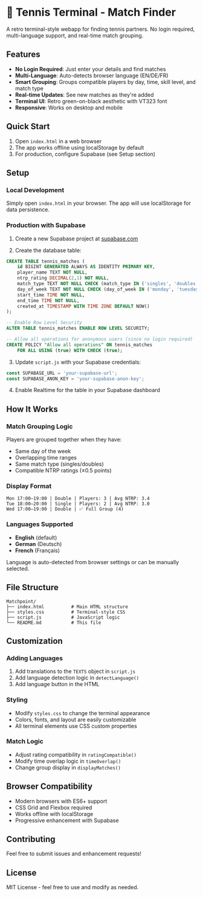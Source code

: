 # 🎾 Tennis Terminal - Match Finder

A retro terminal-style webapp for finding tennis partners. No login required, multi-language support, and real-time match grouping.

## Features

- **No Login Required**: Just enter your details and find matches
- **Multi-Language**: Auto-detects browser language (EN/DE/FR)
- **Smart Grouping**: Groups compatible players by day, time, skill level, and match type
- **Real-time Updates**: See new matches as they're added
- **Terminal UI**: Retro green-on-black aesthetic with VT323 font
- **Responsive**: Works on desktop and mobile

## Quick Start

1. Open `index.html` in a web browser
2. The app works offline using localStorage by default
3. For production, configure Supabase (see Setup section)

## Setup

### Local Development
Simply open `index.html` in your browser. The app will use localStorage for data persistence.

### Production with Supabase

1. Create a new Supabase project at [supabase.com](https://supabase.com)

2. Create the database table:
```sql
CREATE TABLE tennis_matches (
    id BIGINT GENERATED ALWAYS AS IDENTITY PRIMARY KEY,
    player_name TEXT NOT NULL,
    ntrp_rating DECIMAL(2,1) NOT NULL,
    match_type TEXT NOT NULL CHECK (match_type IN ('singles', 'doubles')),
    day_of_week TEXT NOT NULL CHECK (day_of_week IN ('monday', 'tuesday', 'wednesday', 'thursday', 'friday', 'saturday', 'sunday')),
    start_time TIME NOT NULL,
    end_time TIME NOT NULL,
    created_at TIMESTAMP WITH TIME ZONE DEFAULT NOW()
);

-- Enable Row Level Security
ALTER TABLE tennis_matches ENABLE ROW LEVEL SECURITY;

-- Allow all operations for anonymous users (since no login required)
CREATE POLICY "Allow all operations" ON tennis_matches
    FOR ALL USING (true) WITH CHECK (true);
```

3. Update `script.js` with your Supabase credentials:
```javascript
const SUPABASE_URL = 'your-supabase-url';
const SUPABASE_ANON_KEY = 'your-supabase-anon-key';
```

4. Enable Realtime for the table in your Supabase dashboard

## How It Works

### Match Grouping Logic
Players are grouped together when they have:
- Same day of the week
- Overlapping time ranges
- Same match type (singles/doubles)
- Compatible NTRP ratings (±0.5 points)

### Display Format
```
Mon 17:00–19:00 | Double | Players: 3 | Avg NTRP: 3.4
Tue 18:00–20:00 | Single | Players: 2 | Avg NTRP: 3.0
Wed 17:00–19:00 | Double | ✅ Full Group (4)
```

### Languages Supported
- **English** (default)
- **German** (Deutsch)
- **French** (Français)

Language is auto-detected from browser settings or can be manually selected.

## File Structure
```
Matchpoint/
├── index.html          # Main HTML structure
├── styles.css          # Terminal-style CSS
├── script.js           # JavaScript logic
└── README.md           # This file
```

## Customization

### Adding Languages
1. Add translations to the `TEXTS` object in `script.js`
2. Add language detection logic in `detectLanguage()`
3. Add language button in the HTML

### Styling
- Modify `styles.css` to change the terminal appearance
- Colors, fonts, and layout are easily customizable
- All terminal elements use CSS custom properties

### Match Logic
- Adjust rating compatibility in `ratingCompatible()`
- Modify time overlap logic in `timeOverlap()`
- Change group display in `displayMatches()`

## Browser Compatibility
- Modern browsers with ES6+ support
- CSS Grid and Flexbox required
- Works offline with localStorage
- Progressive enhancement with Supabase

## Contributing
Feel free to submit issues and enhancement requests!

## License
MIT License - feel free to use and modify as needed.